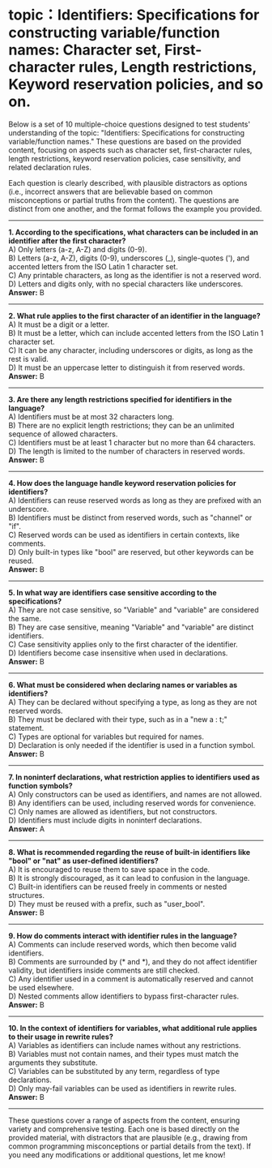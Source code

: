 # topic：Identifiers: Specifications for constructing variable/function names: Character set, First-character rules, Length restrictions, Keyword reservation policies, and so on.

Below is a set of 10 multiple-choice questions designed to test students' understanding of the topic: "Identifiers: Specifications for constructing variable/function names." These questions are based on the provided content, focusing on aspects such as character set, first-character rules, length restrictions, keyword reservation policies, case sensitivity, and related declaration rules.

Each question is clearly described, with plausible distractors as options (i.e., incorrect answers that are believable based on common misconceptions or partial truths from the content). The questions are distinct from one another, and the format follows the example you provided.

---

**1. According to the specifications, what characters can be included in an identifier after the first character?**  
A) Only letters (a-z, A-Z) and digits (0-9).  
B) Letters (a-z, A-Z), digits (0-9), underscores (_), single-quotes ('), and accented letters from the ISO Latin 1 character set.  
C) Any printable characters, as long as the identifier is not a reserved word.  
D) Letters and digits only, with no special characters like underscores.  
**Answer:** B  

---

**2. What rule applies to the first character of an identifier in the language?**  
A) It must be a digit or a letter.  
B) It must be a letter, which can include accented letters from the ISO Latin 1 character set.  
C) It can be any character, including underscores or digits, as long as the rest is valid.  
D) It must be an uppercase letter to distinguish it from reserved words.  
**Answer:** B  

---

**3. Are there any length restrictions specified for identifiers in the language?**  
A) Identifiers must be at most 32 characters long.  
B) There are no explicit length restrictions; they can be an unlimited sequence of allowed characters.  
C) Identifiers must be at least 1 character but no more than 64 characters.  
D) The length is limited to the number of characters in reserved words.  
**Answer:** B  

---

**4. How does the language handle keyword reservation policies for identifiers?**  
A) Identifiers can reuse reserved words as long as they are prefixed with an underscore.  
B) Identifiers must be distinct from reserved words, such as "channel" or "if".  
C) Reserved words can be used as identifiers in certain contexts, like comments.  
D) Only built-in types like "bool" are reserved, but other keywords can be reused.  
**Answer:** B  

---

**5. In what way are identifiers case sensitive according to the specifications?**  
A) They are not case sensitive, so "Variable" and "variable" are considered the same.  
B) They are case sensitive, meaning "Variable" and "variable" are distinct identifiers.  
C) Case sensitivity applies only to the first character of the identifier.  
D) Identifiers become case insensitive when used in declarations.  
**Answer:** B  

---

**6. What must be considered when declaring names or variables as identifiers?**  
A) They can be declared without specifying a type, as long as they are not reserved words.  
B) They must be declared with their type, such as in a "new a : t;" statement.  
C) Types are optional for variables but required for names.  
D) Declaration is only needed if the identifier is used in a function symbol.  
**Answer:** B  

---

**7. In noninterf declarations, what restriction applies to identifiers used as function symbols?**  
A) Only constructors can be used as identifiers, and names are not allowed.  
B) Any identifiers can be used, including reserved words for convenience.  
C) Only names are allowed as identifiers, but not constructors.  
D) Identifiers must include digits in noninterf declarations.  
**Answer:** A  

---

**8. What is recommended regarding the reuse of built-in identifiers like "bool" or "nat" as user-defined identifiers?**  
A) It is encouraged to reuse them to save space in the code.  
B) It is strongly discouraged, as it can lead to confusion in the language.  
C) Built-in identifiers can be reused freely in comments or nested structures.  
D) They must be reused with a prefix, such as "user_bool".  
**Answer:** B  

---

**9. How do comments interact with identifier rules in the language?**  
A) Comments can include reserved words, which then become valid identifiers.  
B) Comments are surrounded by (* and *), and they do not affect identifier validity, but identifiers inside comments are still checked.  
C) Any identifier used in a comment is automatically reserved and cannot be used elsewhere.  
D) Nested comments allow identifiers to bypass first-character rules.  
**Answer:** B  

---

**10. In the context of identifiers for variables, what additional rule applies to their usage in rewrite rules?**  
A) Variables as identifiers can include names without any restrictions.  
B) Variables must not contain names, and their types must match the arguments they substitute.  
C) Variables can be substituted by any term, regardless of type declarations.  
D) Only may-fail variables can be used as identifiers in rewrite rules.  
**Answer:** B  

---

These questions cover a range of aspects from the content, ensuring variety and comprehensive testing. Each one is based directly on the provided material, with distractors that are plausible (e.g., drawing from common programming misconceptions or partial details from the text). If you need any modifications or additional questions, let me know!